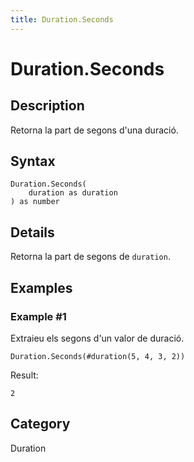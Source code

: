 ```yaml
---
title: Duration.Seconds
---
```


# Duration.Seconds


## Description

Retorna la part de segons d&#39;una duració.


## Syntax

```powerquery
Duration.Seconds(
    duration as duration
) as number
```


## Details

Retorna la part de segons de <code>duration</code>.


## Examples

### Example #1 
Extraieu els segons d&#39;un valor de duració.
```powerquery
Duration.Seconds(#duration(5, 4, 3, 2))
```

Result: 
```powerquery
2
```




## Category
Duration

